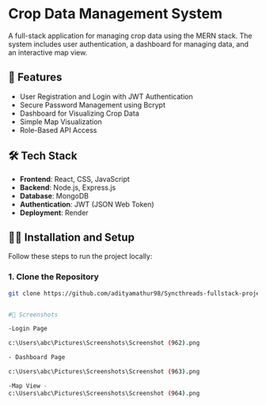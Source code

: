 # Crop Data Management System

A full-stack application for managing crop data using the MERN stack. The system includes user authentication,
a dashboard for managing data, and an interactive map view.

## 🚀 Features

- User Registration and Login with JWT Authentication
- Secure Password Management using Bcrypt
- Dashboard for Visualizing Crop Data
- Simple Map Visualization
- Role-Based API Access

## 🛠️ Tech Stack

- **Frontend**: React, CSS, JavaScript
- **Backend**: Node.js, Express.js
- **Database**: MongoDB
- **Authentication**: JWT (JSON Web Token)
- **Deployment**: Render

## 🧑‍💻 Installation and Setup

Follow these steps to run the project locally:

### 1. Clone the Repository
```bash
git clone https://github.com/adityamathur98/Syncthreads-fullstack-project.git


#📸 Screenshots

-Login Page

c:\Users\abc\Pictures\Screenshots\Screenshot (962).png

- Dashboard Page

c:\Users\abc\Pictures\Screenshots\Screenshot (963).png

-Map View - 
c:\Users\abc\Pictures\Screenshots\Screenshot (964).png

